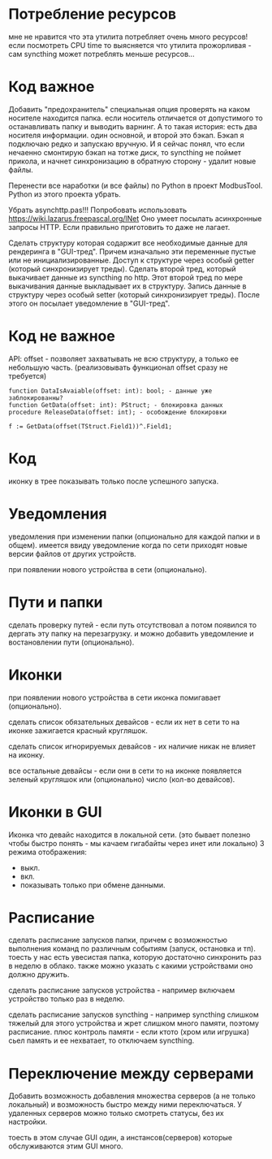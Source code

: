 ﻿

Потребление ресурсов
=====================

мне не нравится что эта утилита потребляет очень много ресурсов!
если посмотреть CPU time то выясняется что утилита прожорливая - сам syncthing может потреблять меньше ресурсов...



Код важное
======

Добавить "предохранитель"
специальная опция
проверять на каком носителе находится папка.
если носитель отличается от допустимого то останавливать папку и выводить варнинг.
А то такая история:
есть два носителя информации.
один основной, и второй это бэкап.
Бэкап я подключаю редко и запускаю вручную.
И я сейчас понял, что если нечаенно смонтирую бэкап на тотже диск,
то syncthing не поймет прикола, и начнет синхронизацию в обратную сторону - удалит новые файлы.



Перенести все наработки (и все файлы) по Python в проект ModbusTool.
Python из этого проекта убрать.

Убрать asynchttp.pas!!!
Попробовать использовать https://wiki.lazarus.freepascal.org/lNet
Оно умеет посылать асинхронные запросы HTTP. Если правильно приготовить то даже не лагает.

Сделать структуру которая содаржит все необходимые данные для рендеринга в "GUI-тред".
Причем изначально эти переменные пустые или не инициализированные.
Доступ к структуре через особый getter (который синхронизирует треды).
Сделать второй тред, который выкачивает данные из syncthing по http.
Этот второй тред по мере выкачивания данные выкладывает их в структуру.
Запись данные в структуру через особый setter (который синхронизирует треды).
После этого он посылает уведомление в "GUI-тред".



Код не важное
======

API:
offset - позволяет захватывать не всю структуру, а только ее небольшую часть. (реализовывать функционал offset сразу не требуется)
```
function DataIsAvaiable(offset: int): bool; - данные уже заблокированны?
function GetData(offset: int): PStruct; - блокировка данных
procedure ReleaseData(offset: int); - особождение блокировки

f := GetData(offset(TStruct.Field1))^.Field1;
```



Код
======

иконку в трее показывать только после успешного запуска.



Уведомления
================
уведомления при изменении папки (опционально для каждой папки и в общем).
имеется ввиду уведомление когда по сети приходят новые версии файлов от других устройств.

при появлении нового устройства в сети (опционально).


Пути и папки
=================

сделать проверку путей - если путь отсутствовал а потом появился то дергать эту папку на перезагрузку.
и можно добавить уведомление и востановлении пути (опционально).


Иконки
==========
при появлении нового устройства в сети иконка помигавает (опционально).

сделать список обязательных девайсов - если их нет в сети то на иконке зажигается красный кругляшок.

сделать список игнорируемых девайсов - их наличие никак не влияет на иконку.

все остальные девайсы - если они в сети то на иконке появляется зеленый кругляшок или (опционально) число (кол-во девайсов).

Иконки в GUI
==========

Иконка что девайс находится в локальной сети. (это бывает полезно чтобы быстро понять - мы качаем гигабайты через инет или локально)
3 режима отображения:
* выкл.
* вкл.
* показывать только при обмене данными.


Расписание
==============

сделать расписание запусков папки, причем с возможностью выполнения команд по различным событиям (запуск, остановка и тп).
тоесть у нас есть увесистая папка, которую достаточно синхронить раз в неделю в облако.
также можно указать с какими устройствами оно должно дружить.

сделать расписание запусков устройства - например включаем устройство только раз в неделю.

сделать расписание запусков syncthing - например syncthing слишком тяжелый для этого устройства и жрет слишком много памяти, поэтому расписание.
плюс контроль памяти - если ктото (хром или игрушка) сьел память и ее нехватает, то отключаем syncthing.


Переключение между серверами
===================================

Добавить возможность добавления множества серверов (а не только локальный) и возможность быстро между ними переключаться.
У удаленных серверов можно только смотреть статусы, без их настройки.

тоесть в этом случае GUI один, а инстансов(серверов) которые обслуживаются этим GUI много.




